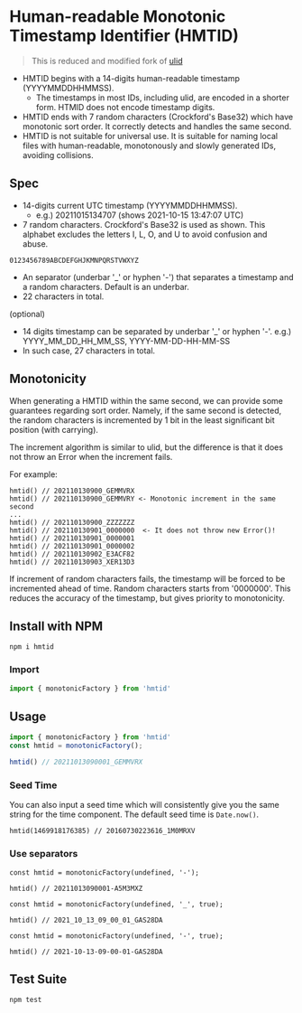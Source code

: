 # Human-readable Monotonic Timestamp Identifier (HMTID)

 
> This is reduced and modified fork of [ulid](https://github.com/ulid/javascript)

- HMTID begins with a 14-digits human-readable timestamp (YYYYMMDDHHMMSS). 
  - The timestamps in most IDs, including ulid, are encoded in a shorter form. HTMID does not encode timestamp digits.
- HMTID ends with 7 random characters (Crockford's Base32) which have monotonic sort order. It correctly detects and handles the same second.
- HMTID is not suitable for universal use. It is suitable for naming local files with human-readable, monotonously and slowly generated IDs, avoiding collisions.

## Spec
- 14-digits current UTC timestamp (YYYYMMDDHHMMSS).
  - e.g.) 20211015134707 (shows 2021-10-15 13:47:07 UTC)
- 7 random characters. Crockford's Base32 is used as shown. This alphabet excludes the letters I, L, O, and U to avoid confusion and abuse.

```
0123456789ABCDEFGHJKMNPQRSTVWXYZ
```

- An separator (underbar '_' or hyphen '-') that separates a timestamp and a random characters. Default is an underbar.
- 22 characters in total.

(optional) 
- 14 digits timestamp can be separated by underbar '_' or hyphen '-'. e.g.) YYYY_MM_DD_HH_MM_SS, YYYY-MM-DD-HH-MM-SS 
- In such case, 27 characters in total.

## Monotonicity

When generating a HMTID within the same second, we can provide some guarantees regarding sort order. Namely, if the same second is detected, the random characters is incremented by 1 bit in the least significant bit position (with carrying). 

The increment algorithm is similar to ulid, but the difference is that it does not throw an Error when the increment fails.

For example:

```
hmtid() // 202110130900_GEMMVRX
hmtid() // 202110130900_GEMMVRY <- Monotonic increment in the same second
...
hmtid() // 202110130900_ZZZZZZZ
hmtid() // 202110130901_0000000  <- It does not throw new Error()!
hmtid() // 202110130901_0000001
hmtid() // 202110130901_0000002
hmtid() // 202110130902_E3ACF82
hmtid() // 202110130903_XER13D3
```

If increment of random characters fails, the timestamp will be forced to be incremented ahead of time. Random characters starts from '0000000'. This reduces the accuracy of the timestamp, but gives priority to monotonicity.


## Install with NPM

```
npm i hmtid
```

### Import

```javascript
import { monotonicFactory } from 'hmtid'
```

## Usage

```javascript
import { monotonicFactory } from 'hmtid'
const hmtid = monotonicFactory();

hmtid() // 20211013090001_GEMMVRX
```

### Seed Time

You can also input a seed time which will consistently give you the same string for the time component. The default seed time is `Date.now()`.

```
hmtid(1469918176385) // 20160730223616_1M0MRXV

```

### Use separators

```
const hmtid = monotonicFactory(undefined, '-');

hmtid() // 20211013090001-A5M3MXZ
```

```
const hmtid = monotonicFactory(undefined, '_', true);

hmtid() // 2021_10_13_09_00_01_GAS28DA
```

```
const hmtid = monotonicFactory(undefined, '-', true);

hmtid() // 2021-10-13-09-00-01-GAS28DA
```

## Test Suite

```
npm test
```
